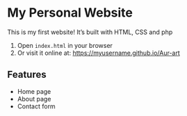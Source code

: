 # My Personal Website

This is my first website! 
It’s built with HTML, CSS and php


1. Open `index.html` in your browser  
2. Or visit it online at: https://myusername.github.io/Aur-art

## Features
- Home page
- About page
- Contact form
